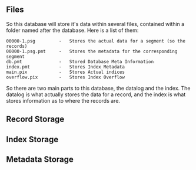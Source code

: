 ## Files

So this database will store it's data within several files, contained within a folder named after the database. Here is a list of them:

```
00000-1.psg 		-	Stores the actual data for a segment (so the records)
00000-1.psg.pmt 	-	Stores the metadata for the corresponding segment
db.pmt 				-	Stored Database Meta Information
index.pmt 			-	Stores Index Metadata
main.pix 			-	Stores Actual indices
overflow.pix 		-	Stores Index Overflow
```

So there are two main parts to this database, the datalog and the index. The datalog is what actually stores the data for a record, and the index is what stores information as to where the records are.

## Record Storage

## Index Storage

## Metadata Storage